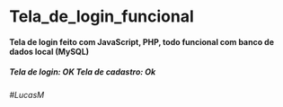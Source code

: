 <h1>Tela_de_login_funcional </h1>

<h4> Tela de login feito com JavaScript, PHP, todo funcional com banco de dados local (MySQL) </h4>


<h5> Tela de login: OK 
  Tela de cadastro: Ok </h5> 



<h6> #LucasM </h6>
